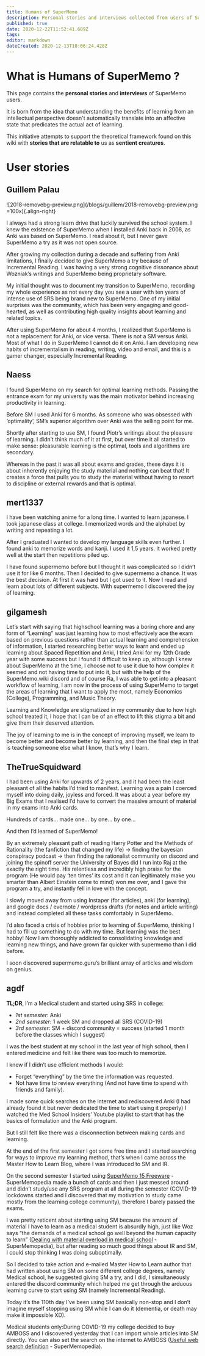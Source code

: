 ```yaml
---
title: Humans of SuperMemo
description: Personal stories and interviews collected from users of SuperMemo.
published: true
date: 2020-12-22T11:52:41.689Z
tags: 
editor: markdown
dateCreated: 2020-12-13T10:06:24.428Z
---
```


# What is Humans of SuperMemo ?

This page contains the **personal stories** and **interviews** of SuperMemo users.

It is born from the idea that understanding the benefits of learning from an intellectual perspective doesn't automatically translate into an affective state that predicates the actual act of learning.

This initiative attempts to support the theoretical framework found on this wiki with **stories that are relatable to** us as **sentient creatures**.

# User stories

<div class="layout wrap row">
  <div class="flex xs12 lg6 d-flex"><div class="v-card v-sheet theme--light v-sheet--shaped elevation-2 pa-2 ma-2"><div class="v-card__text">

## Guillem Palau

![2018-removebg-preview.png](/blogs/guillem/2018-removebg-preview.png =100x){.align-right}

I always had a strong learn drive that luckily survived the school system. I knew the existence of SuperMemo when I installed Anki back in 2008, as Anki was based on SuperMemo. I read about it, but I never gave SuperMemo a try as it was not open source.

After growing my collection during a decade and suffering from Anki limitations, I finally decided to give SuperMemo a try because of Incremental Reading. I was having a very strong cognitive dissonance about Wozniak’s writings and SuperMemo being proprietary software.

My initial thought was to document my transition to SuperMemo, recording my whole experience as not every day you see a user with ten years of intense use of SRS being brand new to SuperMemo. One of my initial surprises was the community, which has been very engaging and good-hearted, as well as contributing high quality insights about learning and related topics.

After using SuperMemo for about 4 months, I realized that SuperMemo is not a replacement for Anki, or vice versa. There is not a SM versus Anki. Most of what I do in SuperMemo I cannot do it on Anki. I am developing new habits of incrementalism in reading, writing, video and email, and this is a gamer changer, especially Incremental Reading.
  
  </div></div></div>
  <div class="flex xs12 lg6 d-flex"><div class="v-card v-sheet theme--light v-sheet--shaped elevation-2 pa-2 ma-2"><div class="v-card__text">

## Naess

I found SuperMemo on my search for optimal learning methods. Passing the entrance exam for my university was the main motivator behind increasing productivity in learning.

Before SM I used Anki for 6 months. As someone who was obsessed with ‘optimality’, SM’s superior algorithm over Anki was the selling point for me.

Shortly after starting to use SM, I found Piotr’s writings about the pleasure of learning. I didn’t think much of it at first, but over time it all started to make sense: pleasurable learning is the optimal, tools and algorithms are secondary.

Whereas in the past it was all about exams and grades, these days it is about inherently enjoying the study material and nothing can beat that! It creates a force that pulls you to study the material without having to resort to discipline or external rewards and that is optimal.
  
  </div></div></div>
  <div class="flex xs12 lg6 d-flex"><div class="v-card v-sheet theme--light v-sheet--shaped elevation-2 pa-2 ma-2"><div class="v-card__text">

## mert1337

I have been watching anime for a long time. I wanted to learn japanese. I took japanese class at college. I memorized words and the alphabet by writing and repeating a lot.

After I graduated I wanted to develop my language skills even further. I found anki to memorize words and kanji. I used it 1,5 years. It worked pretty well at the start then repetitions piled up.

I have found supermemo before but I thought it was complicated so I didn’t use it for like 6 months. Then I decided to give supermemo a chance. It was the best decision. At first it was hard but I got used to it. Now I read and learn about lots of different subjects. With supermemo I discovered the joy of learning.
  
  </div></div></div>
  <div class="flex xs12 lg6 d-flex"><div class="v-card v-sheet theme--light v-sheet--shaped elevation-2 pa-2 ma-2"><div class="v-card__text">

## gilgamesh

Let’s start with saying that highschool learning was a boring chore and any form of “Learning” was just learning how to most effectively ace the exam based on previous questions rather than actual learning and comprehension of information, I started researching better ways to learn and ended up learning about Spaced Repetition and Anki, I tried Anki for my 12th Grade year with some success but I found it difficult to keep up, although I knew about SuperMemo at the time, I choose not to use it due to how complex it seemed and not having time to put into it, but with the help of the SuperMemo.wiki discord and of course Ra, I was able to get into a pleasant workflow of learning, I am now in the process of using SuperMemo to target the areas of learning that I want to apply the most, namely Economics (College), Programming, and Music Theory.

Learning and Knowledge are stigmatized in my community due to how high school treated it, I hope that I can be of an effect to lift this stigma a bit and give them their deserved attention.

The joy of learning to me is in the concept of improving myself, we learn to become better and become better by learning, and then the final step in that is teaching someone else what I know, that’s why I learn.
  
  </div></div></div>
  <div class="flex xs12 lg6 d-flex"><div class="v-card v-sheet theme--light v-sheet--shaped elevation-2 pa-2 ma-2"><div class="v-card__text">

## TheTrueSquidward

I had been using Anki for upwards of 2 years, and it had been the least pleasant of all the habits I’d tried to manifest. Learning was a pain I coerced myself into doing daily, joyless and forced. It was about a year before my Big Exams that I realised I’d have to convert the massive amount of material in my exams into Anki cards. 

Hundreds of cards… made one… by one… by one…

And then I’d learned of SuperMemo! 

By an extremely pleasant path of reading Harry Potter and the Methods of Rationality (the fanfiction that changed my life) -> finding the bayesian conspiracy podcast -> then finding the rationalist community on discord and joining the spinoff server the University of Bayes did I run into Raj at the exactly the right time. His relentless and incredibly high praise for the program (He would pay ‘ten times’ its cost and it can legitimately make you smarter than Albert Einstein come to mind) won me over, and I gave the program a try, and instantly fell in love with the concept.

I slowly moved away from using Instaper (for articles), anki (for learning), and google docs / evernote / wordpress drafts (for notes and article writing) and instead completed all these tasks comfortably in SuperMemo.

I’d also faced a crisis of hobbies prior to learning of SuperMemo, thinking I had to fill up something to do with my time. But learning was the best hobby! Now I am thoroughly addicted to consolidating knowledge and learning new things, and have grown far quicker with supermemo than I did before.

I soon discovered supermemo.guru’s brilliant array of articles and wisdom on genius. 
  
  </div></div></div>
  <div class="flex xs12 lg6 d-flex"><div class="v-card v-sheet theme--light v-sheet--shaped elevation-2 pa-2 ma-2"><div class="v-card__text">

## agdf

**TL;DR**, I’m a Medical student and started using SRS in college:
- _1st semester_: Anki 
- _2nd semester_: 1 week SM and dropped all SRS (COVID-19)
- _3rd semester_: SM + discord community = success (started 1 month before the classes which I suggest)

I was the best student at my school in the last year of high school, then I entered medicine and felt like there was too much to memorize.

I knew if I didn’t use efficient methods I would:
- Forget “everything” by the time the information was requested.
- Not have time to review everything (And not have time to spend with friends and family).

I made some quick searches on the internet and rediscovered Anki (I had already found it but never dedicated the time to start using it properly) I watched the Med School Insiders’ Youtube playlist to start that has the basics of formulation and the Anki program.

But I still felt like there was a disconnection between making cards and learning.

At the end of the first semester I got some free time and I started searching for ways to improve my learning method, that’s when I came across the Master How to Learn Blog, where I was introduced to SM and IR.

On the second semester I started using [SuperMemo 15 Freeware](http://supermemopedia.com/wiki/SuperMemo_15_Freeware) - SuperMemopedia made a bunch of cards and then I just messed around and didn’t study/use any SRS program at all during the semester (COVID-19 lockdowns started and I discovered that my motivation to study came mostly from the learning college community), therefore I barely passed the exams.

I was pretty reticent about starting using SM because the amount of material I have to learn as a medical student is absurdly high, just like Woz says “the demands of a medical school go well beyond the human capacity to learn” ([Dealing with material overload in medical school](http://supermemopedia.com/wiki/Dealing_with_material_overload_in_medical_school) - SuperMemopedia), but after reading so much good things about IR and SM, I could stop thinking I was doing suboptimally.

So I decided to take action and e-mailed Master How to Learn author that had written about using SM on some different college degrees, namely Medical school, he suggested giving SM a try, and I did, I simultaneously entered the discord community which helped me get through the arduous learning curve to start using SM (namely Incremental Reading).

Today it’s the 110th day I’ve been using SM basically non-stop and I don’t imagine myself stopping using SM while I can do it (dementia, or death may make it impossible XD).

Medical students only:During COVID-19 my college decided to buy AMBOSS and I discovered yesterday that I can import whole articles into SM directly. You can also set the search on the internet to AMBOSS ([Useful web search definition](http://supermemopedia.com/wiki/Useful_web_search_definition) - SuperMemopedia).

  </div></div></div>
</div>